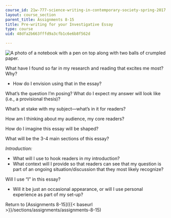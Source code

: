 ```yaml
---
course_id: 21w-777-science-writing-in-contemporary-society-spring-2017
layout: course_section
parent_title: Assignments 8-15
title: Pre-writing for your Investigative Essay
type: course
uid: 48dfa2b663fffd9a3cfb1c6e6b8f562d

---
```


![A photo of a notebook with a pen on top along with two balls of crumpled paper.](/coursemedia/21w-777-science-writing-in-contemporary-society-spring-2017/0c34e55049504b9ad74aa0eb6f65fdc8_notes.jpg)

What have I found so far in my research and reading that excites me most? Why?

*   How do I envision using that in the essay?

What’s the question I’m posing? What do I expect my answer will look like (i.e., a provisional thesis)?

What’s at stake with my subject—what’s in it for readers?

How am I thinking about my audience, my core readers?

How do I imagine this essay will be shaped?

What will be the 3-4 main sections of this essay?

_Introduction:_

*   What will I use to hook readers in my introduction?
*   What context will I provide so that readers can see that my question is part of an ongoing situation/discussion that they most likely recognize?

Will I use “I” in this essay?

*   Will it be just an occasional appearance, or will I use personal experience as part of my set-up?

Return to [Assignments 8-15]({{< baseurl >}}/sections/assignments/assignments-8-15)